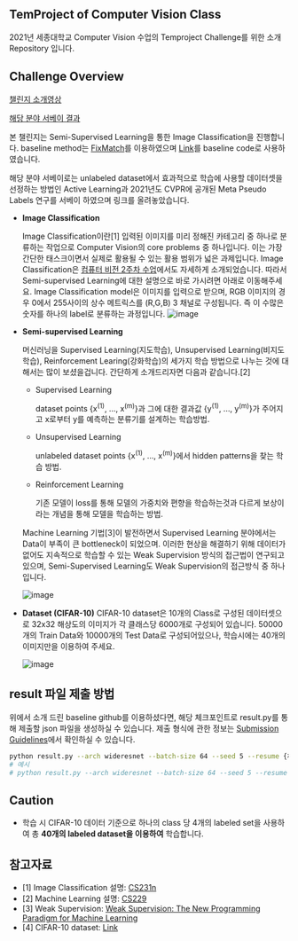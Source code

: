 ## TemProject of Computer Vision Class
2021년 세종대학교 Computer Vision 수업의 Temproject Challenge를 위한 소개 Repository 입니다.

## Challenge Overview
[챌린지 소개영상](https://youtu.be/phcP6AtCtyc)

[해당 분야 서베이 결과](https://github.com/hyj378/-TemProject-2021ComputerVision/files/7366160/default.pdf)

본 챌린지는 Semi-Supervised Learning을 통한 Image Classification을 진행합니다. baseline method는 [FixMatch](https://arxiv.org/abs/2001.07685)를 이용하였으며 [Link](https://github.com/kekmodel/FixMatch-pytorch)를 baseline code로 사용하였습니다.

해당 분야 서베이로는 unlabeled dataset에서 효과적으로 학습에 사용할 데이터셋을 선정하는 방법인 Active Learning과 2021년도 CVPR에 공개된 Meta Pseudo Labels 연구를 서베이 하였으며 링크를 올려놓았습니다.

- **Image Classification**

  Image Classification이란[1] 입력된 이미지를 미리 정해진 카테고리 중 하나로 분류하는 작업으로 Computer Vision의 core problems 중 하나입니다. 이는 가장 간단한 태스크이면서 실제로 활용될 수 있는 활용 범위가 넓은 과제입니다. Image Classification은 [컴퓨터 비전 2주차 수업](https://youtu.be/Q44g-lZwjzU)에서도 자세하게 소개되었습니다. 따라서 Semi-supervised Learning에 대한 설명으로 바로 가시려면 아래로 이동해주세요.
  Image Classification model은 이미지를 입력으로 받으며, RGB 이미지의 경우 0에서 255사이의 상수 메트릭스를 (R,G,B) 3 채널로 구성됩니다. 즉 이 수많은 숫자를 하나의 label로 분류하는 과정입니다.
  ![image](https://user-images.githubusercontent.com/41140561/137722145-f6ee30bd-1228-4064-9366-f8dee2395d64.png)

  
- **Semi-supervised Learning**

  머신러닝을 Supervised Learning(지도학습), Unsupervised Learning(비지도학습), Reinforcement Learing(강화학습)의 세가지 학습 방법으로 나누는 것에 대해서는 많이 보셨을겁니다. 간단하게 소개드리자면 다음과 같습니다.[2]
  - Supervised Learning
 
      dataset points {x<sup>(1)</sup>, ..., x<sup>(m)</sup>}과 그에 대한 결과값 {y<sup>(1)</sup>, ..., y<sup>(m)</sup>}가 주어지고 x로부터 y를 예측하는 분류기를 설계하는 학습방법.
    
  - Unsupervised Learning
  
      unlabeled dataset points {x<sup>(1)</sup>, ..., x<sup>(m)</sup>}에서 hidden patterns을 찾는 학습 방법.
      
  - Reinforcement Learning
 
      기존 모델이 loss를 통해 모델의 가중치와 편향을 학습하는것과 다르게 보상이라는 개념을 통해 모델을 학습하는 방법.

  Machine Learning 기법[3]이 발전하면서 Supervised Learning 분야에서는 Data이 부족이 큰 bottleneck이 되었으며. 이러한 현상을 해결하기 위해 데이터가 없어도 지속적으로 학습할 수 있는 Weak Supervision 방식의 접근법이 연구되고있으며, Semi-Supervised Learning도 Weak Supervision의 접근방식 중 하나입니다.
  
  ![image](https://user-images.githubusercontent.com/41140561/137734258-2a2f3d16-2c7e-4ad2-9547-5da7a257619d.png)


- **Dataset (CIFAR-10)**
  CIFAR-10 dataset은 10개의 Class로 구성된 데이터셋으로 32x32 해상도의 이미지가 각 클래스당 6000개로 구성되어 있습니다. 50000개의 Train Data와 10000개의 Test Data로 구성되어있으나, 학습시에는 40개의 이미지만을 이용하여 주세요.
  
  ![image](https://user-images.githubusercontent.com/41140561/137735550-1ba008b7-c52a-4609-b82f-51335c1d54a0.png)


## result 파일 제출 방법
위에서 소개 드린 baseline github를 이용하셨다면, 해당 체크포인트로 result.py를 통해 제출할 json 파일을 생성하실 수 있습니다.
제출 형식에 관한 정보는 [Submission Guidelines](http://203.250.148.129:3088/web/challenges/challenge-page/31/submission)에서 확인하실 수 있습니다.
```bash
python result.py --arch wideresnet --batch-size 64 --seed 5 --resume {체크포인트 위치} --save {저장할 json 위치}
# 예시
# python result.py --arch wideresnet --batch-size 64 --seed 5 --resume checkpoint/model_best.pth.tar --save here.json
```

## Caution
- 학습 시 CIFAR-10 데이터 기준으로 하나의 class 당 4개의 labeled set을 사용하여 총 **40개의 labeled dataset을 이용하여** 학습합니다.

## 참고자료
- [1] Image Classification 설명: [CS231n](https://cs231n.github.io/classification/)
- [2] Machine Learning 설명: [CS229](https://stanford.edu/~shervine/teaching/cs-229/)
- [3] Weak Supervision: [Weak Supervision: The New Programming Paradigm for Machine Learning](https://dawn.cs.stanford.edu/2017/07/16/weak-supervision/)
- [4] CIFAR-10 dataset: [Link](https://www.cs.toronto.edu/~kriz/cifar.html)
